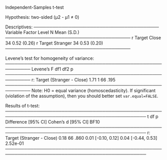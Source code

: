 
Independent-Samples t-test

Hypothesis: two-sided (μ2 - μ1 ≠ 0)

Descriptives:
────────────────────────────────────────
 Variable Factor    Level  N Mean (S.D.)
────────────────────────────────────────
        r Target Close    34 0.52 (0.26)
        r Target Stranger 34 0.53 (0.20)
────────────────────────────────────────

Levene’s test for homogeneity of variance:
──────────────────────────────────────────────────────────
                              Levene’s F df1 df2     p    
──────────────────────────────────────────────────────────
r: Target (Stranger - Close)        1.71   1  66  .195    
──────────────────────────────────────────────────────────
Note: H0 = equal variance (homoscedasticity).
If significant (violation of the assumption),
then you should better set `var.equal=FALSE`.

Results of t-test:
───────────────────────────────────────────────────────────────────────────────────────────────
                                 t df     p     Difference [95% CI] Cohen’s d [95% CI]     BF10
───────────────────────────────────────────────────────────────────────────────────────────────
r: Target (Stranger - Close)  0.18 66  .860      0.01 [-0.10, 0.12] 0.04 [-0.44, 0.53] 2.52e-01
───────────────────────────────────────────────────────────────────────────────────────────────

